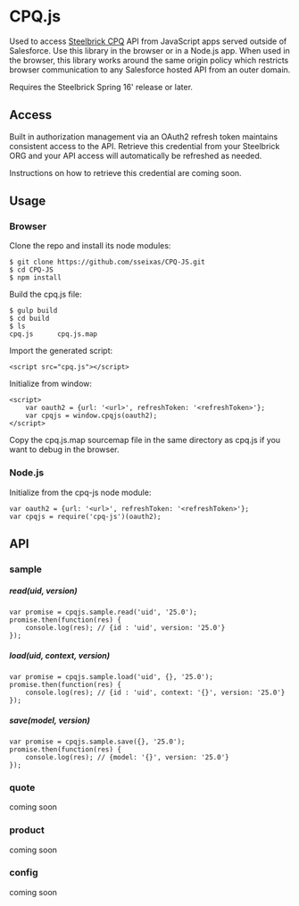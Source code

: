 # CPQ.js

Used to access [Steelbrick CPQ](http://www.steelbrick.com) API from JavaScript apps served outside of Salesforce.  Use this library in the browser or in a Node.js app.  When used in the browser, this library works around the same origin policy which restricts browser communication to any Salesforce hosted API from an outer domain.  

Requires the Steelbrick Spring 16' release or later.


## Access
Built in authorization management via an OAuth2 refresh token maintains consistent access to the API. Retrieve this credential from your Steelbrick ORG and your API access will automatically be refreshed as needed. 

Instructions on how to retrieve this credential are coming soon.

## Usage

### Browser

Clone the repo and install its node modules:
```
$ git clone https://github.com/sseixas/CPQ-JS.git
$ cd CPQ-JS
$ npm install
```

Build the cpq.js file:

```
$ gulp build
$ cd build
$ ls
cpq.js		cpq.js.map
```

Import the generated script:
```
<script src="cpq.js"></script>
```

Initialize from window:

```
<script>
    var oauth2 = {url: '<url>', refreshToken: '<refreshToken>'};
    var cpqjs = window.cpqjs(oauth2);    
</script>
```
Copy the cpq.js.map sourcemap file in the same directory as cpq.js if you want to debug in the browser.

### Node.js

Initialize from the cpq-js node module:
```
var oauth2 = {url: '<url>', refreshToken: '<refreshToken>'};
var cpqjs = require('cpq-js')(oauth2);
```

## API

### sample

##### read(uid, version)

```
var promise = cpqjs.sample.read('uid', '25.0');
promise.then(function(res) {
    console.log(res); // {id : 'uid', version: '25.0'}
}); 
```

##### load(uid, context, version)

```
var promise = cpqjs.sample.load('uid', {}, '25.0');
promise.then(function(res) {
    console.log(res); // {id : 'uid', context: '{}', version: '25.0'}
}); 
```

##### save(model, version)

```
var promise = cpqjs.sample.save({}, '25.0');
promise.then(function(res) {
    console.log(res); // {model: '{}', version: '25.0'}
}); 
```

### quote

coming soon

### product

coming soon

### config

coming soon